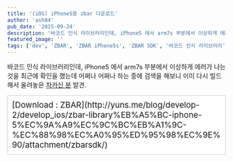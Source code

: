 ```yaml
---
title: '(iOS) iPhone5용 zbar 다운로드'
author: 'ash84'
pub_date: '2015-09-24'
description: '바코드 인식 라이브러리인데, iPhone5 에서 arm7s 부분에서 이상하게 에러가 나는 것을 최근에 확인을 했는데 어쩌나 어쩌나 하는 중에 검색을 해보니 이미 다시 빌드해서 올려놓은 [차카신 분](http://yuns.me/blog) 발견.'
featured_image: ''
tags: ['dev', 'ZBAR', 'ZBAR iPhone5s', 'ZBAR SDK', '바코드 인식 라이브러리', '아이폰 바코드 인식']
---
```



<span style="font-size: 11pt;">바코드 인식 라이브러리인데, iPhone5 에서 arm7s 부분에서 이상하게 에러가 나는 것을 최근에 확인을 했는데 어쩌나 어쩌나 하는 중에 검색을 해보니 이미 다시 빌드해서 올려놓은 [차카신 분](http://yuns.me/blog) 발견. </span>

<div class="txc-textbox" style="border: 1px solid rgb(203, 203, 203); background-color: rgb(255, 255, 255); padding: 10px;"><span style="font-size: 14pt;"></span><span style="font-size: 14pt;">[Download : ZBAR](http://yuns.me/blog/develop-2/develop_ios/zbar-library%EB%A5%BC-iphone-5%EC%9A%A9%EC%9C%BC%EB%A1%9C-%EC%88%98%EC%A0%95%ED%95%98%EC%9E%90/attachment/zbarsdk/)</span>

</div>

